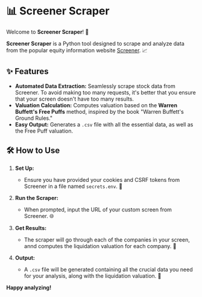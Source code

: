 # 📊 Screener Scraper

Welcome to **Screener Scraper**! 🚀

**Screener Scraper** is a Python tool designed to scrape and analyze data from the popular equity information website [Screener](https://www.screener.in/). 📈

## ✨ Features
- **Automated Data Extraction:** Seamlessly scrape stock data from Screener. To avoid making too many requests, it's better that you ensure that your screen doesn't have too many results.
- **Valuation Calculation:** Computes valuation based on the **Warren Buffett's Free Puffs** method, inspired by the book "Warren Buffett's Ground Rules."
- **Easy Output:** Generates a `.csv` file with all the essential data, as well as the Free Puff valuation.

## 🛠️ How to Use
1. **Set Up:** 
   - Ensure you have provided your cookies and CSRF tokens from Screener in a file named `secrets.env`. 🔑
   
2. **Run the Scraper:** 
   - When prompted, input the URL of your custom screen from Screener. 🌐

3. **Get Results:** 
   - The scraper will go through each of the companies in your screen, annd computes the liquidation valuation for each company. 🎯
   
4. **Output:** 
   - A `.csv` file will be generated containing all the crucial data you need for your analysis, along with the liquidation valuation. 📂


**Happy analyzing!** 